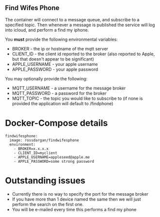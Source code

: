 ## Find Wifes Phone

The container will connect to a message queue, and subscribe to a specified topic. Then whenever a message is published the service will log into icloud, and perform a find my iphone.

You **must** provide the following environmental variables:

* BROKER - the ip or hostname of the mqtt server
* CLIENT_ID - the client id reported to the broker (also reported to Apple, but that doesn't appear to be significant)
* APPLE_USERNAME - your apple username
* APPLE_PASSWORD - your apple password

You may optionally provide the following:

* MQTT_USERNAME - a username for the message broker
* MQTT_PASSWORD - a password for the broker
* MQTT_TOPIC - the topic you would like to subscribe to (if none is provided the application will default to /findphone)

# Docker-Compose details

    findwifesphone:
      image: rossdargan/findwifesphone
      environment:
        - BROKER=x.x.x.x
        - CLIENT_ID=myclient
        - APPLE_USERNAME=appleseed@apple.me
        - APPLE_PASSWORD=some strong password


# Outstanding issues
* Currently there is no way to specify the port for the message broker
* If you have more than 1 device named the same then we will just perform the search on the first one.
* You will be e-mailed every time this performs a find my phone
